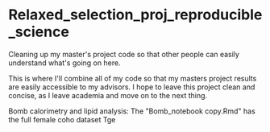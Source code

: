 # Relaxed_selection_proj_reproducible_science
Cleaning up my master's project code so that other people can easily understand what's going on here.


This is where I'll combine all of my code so that my masters project results are easily accessible to my advisors. I hope to leave this project clean and concise, as I leave academia and move on to the next thing.


Bomb calorimetry and lipid analysis:
The "Bomb_notebook copy.Rmd" has the full female coho dataset
Tge 